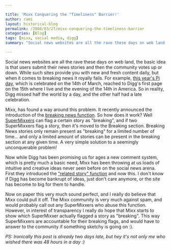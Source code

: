 ```yaml
---

title: 'Mixx Conquering the "Timeliness" Barrier!'
author: rami
layout: historical-blog
permalink: /2008/03/27/mixx-conquering-the-timeliness-barrier
categories: [Blog]
tags: [mixx, social media, digg]
summary: "Social news websites are all the rave these days on web land, the basic idea is that users submit their news stories and then the community votes up or down. While such sites provide you with new and fresh content daily, but when it comes to breaking news it royally fails. For example, [this year's Pi day](http://digg.com/general_sciences/Happy_Pi_Day_10), which is celebrated on the 14th of March, reached to Digg's first page on the 15th where I live and the evening of the 14th in America. So in reality, Digg missed half the world by a day, and the other half had a late celebration."

---
```


Social news websites are all the rave these days on web land, the basic idea is that users submit their news stories and then the community votes up or down. While such sites provide you with new and fresh content daily, but when it comes to breaking news it royally fails. For example, [this year's Pi day](http://digg.com/general_sciences/Happy_Pi_Day_10), which is celebrated on the 14th of March, reached to Digg's first page on the 15th where I live and the evening of the 14th in America. So in reality, Digg missed half the world by a day, and the other half had a late celebration.

Mixx, has found a way around this problem. It recently announced the introduction of the [breaking news function](http://blog/.mixx.com/2008/03/25/mixx-puts-breaking-news-in-to-social-media/). So how does it work? Well [SuperMixxers](http://blog/.mixx.com/2008/02/19/adding-more-ingredients-to-the-mixx-related-content/) can flag a certain story as "breaking", and if two SuperMixxers flag a story, then it's moved to the Breaking section. Breaking News stories only remain present as "breaking" for a limited number of time... and only a limited amount of stories can be present in the breaking section at any given time. A very simple solution to a seemingly unconquerable problem!

Now while Digg has been promising us for ages a new comment system, which is pretty much a basic need, Mixx has been throwing at us loads of intuitive and creative ideas never seen before on the social news arena. First they introduced the ["related story" function](http://blog/.mixx.com/2008/02/19/adding-more-ingredients-to-the-mixx-related-content/) and now this. I don't know if Digg has become bankrupt of ideas, just don't care anymore, or the site has become to big for them to handle.

Now on paper this very much sound perfect, and I really do believe that Mixx could pull it off. The Mixx community is very much against spam, and would probably call out any SuperMixxers who abuse this function. However, in interest of transparency I really do hope that Mixx starts to show which SuperMixxer actually flagged a story as "breaking". This way SuperMixxers are accountable for their breaking flags, and would have to answer to the community if something sketchy is going on :).


_PS: Ironically this post is already two days late, but hey it's not only me who wished there was 48 hours in a day :)_ 
